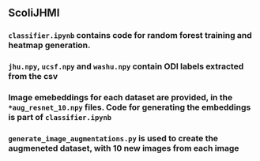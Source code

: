 ## ScoliJHMI

### `classifier.ipynb` contains code for random forest training and heatmap generation. 
### `jhu.npy`, `ucsf.npy` and `washu.npy` contain ODI labels extracted from the csv
### Image emebeddings for each dataset are provided, in the `*aug_resnet_10.npy` files. Code for generating the embeddings is part of `classifier.ipynb` 
### `generate_image_augmentations.py` is used to create the augmeneted dataset, with 10 new images from each image